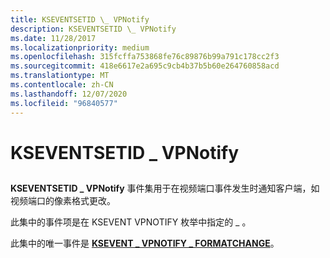 ```yaml
---
title: KSEVENTSETID \_ VPNotify
description: KSEVENTSETID \_ VPNotify
ms.date: 11/28/2017
ms.localizationpriority: medium
ms.openlocfilehash: 315fcffa753868fe76c89876b99a791c178cc2f3
ms.sourcegitcommit: 418e6617e2a695c9cb4b37b5b60e264760858acd
ms.translationtype: MT
ms.contentlocale: zh-CN
ms.lasthandoff: 12/07/2020
ms.locfileid: "96840577"
---
```

# <a name="kseventsetid_vpnotify"></a>KSEVENTSETID \_ VPNotify


## <span id="ddk_kseventsetid_vpnotify_ks"></span><span id="DDK_KSEVENTSETID_VPNOTIFY_KS"></span>


**KSEVENTSETID \_ VPNotify** 事件集用于在视频端口事件发生时通知客户端，如视频端口的像素格式更改。

此集中的事件项是在 KSEVENT VPNOTIFY 枚举中指定的 \_ 。

此集中的唯一事件是 [**KSEVENT \_ VPNOTIFY \_ FORMATCHANGE**](ksevent-vpnotify-formatchange.md)。

 

 





